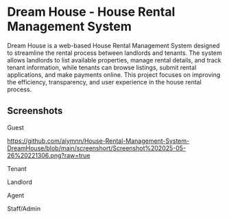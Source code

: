 # Dream House - House Rental Management System

Dream House is a web-based House Rental Management System designed to streamline the rental process between landlords and tenants. The system allows landlords to list available properties, manage rental details, and track tenant information, while tenants can browse listings, submit rental applications, and make payments online. This project focuses on improving the efficiency, transparency, and user experience in the house rental process.

## Screenshots

Guest

https://github.com/aiymnn/House-Rental-Management-System-DreamHouse/blob/main/screenshort/Screenshot%202025-05-26%20221306.png?raw=true

Tenant

Landlord

Agent

Staff/Admin
